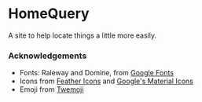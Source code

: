 # HomeQuery

A site to help locate things a little more easily.

### Acknowledgements

* Fonts: Raleway and Domine, from [Google Fonts](https://fonts.google.com/)
* Icons from [Feather Icons](https://feathericons.com/) and [Google's Material Icons](https://material.io/resources/icons/)
* Emoji from [Twemoji](https://twemoji.twitter.com/)